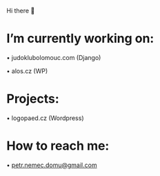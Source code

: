 Hi there 👋
# I’m currently working on: 

• judoklubolomouc.com (Django)

• alos.cz (WP)

# Projects:

• logopaed.cz (Wordpress)

# How to reach me:

• petr.nemec.domu@gmail.com
